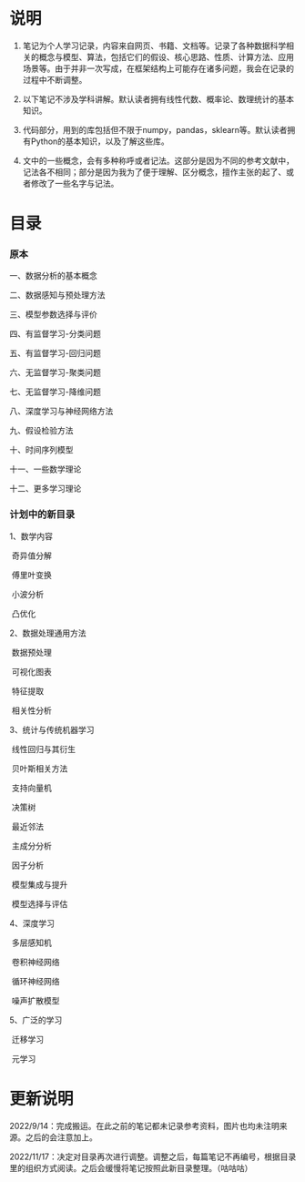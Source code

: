# 说明

1. 笔记为个人学习记录，内容来自网页、书籍、文档等。记录了各种数据科学相关的概念与模型、算法，包括它们的假设、核心思路、性质、计算方法、应用场景等。由于并非一次写成，在框架结构上可能存在诸多问题，我会在记录的过程中不断调整。

1. 以下笔记不涉及学科讲解。默认读者拥有线性代数、概率论、数理统计的基本知识。

1. 代码部分，用到的库包括但不限于numpy，pandas，sklearn等。默认读者拥有Python的基本知识，以及了解这些库。

1. 文中的一些概念，会有多种称呼或者记法。这部分是因为不同的参考文献中，记法各不相同；部分是因为我为了便于理解、区分概念，擅作主张的起了、或者修改了一些名字与记法。

   

# 目录

### 原本

一、数据分析的基本概念

二、数据感知与预处理方法

三、模型参数选择与评价

四、有监督学习-分类问题

五、有监督学习-回归问题

六、无监督学习-聚类问题

七、无监督学习-降维问题

八、深度学习与神经网络方法

九、假设检验方法

十、时间序列模型

十一、一些数学理论

十二、更多学习理论



### 计划中的新目录

1、数学内容

​	奇异值分解

​	傅里叶变换

​	小波分析

​	凸优化

2、数据处理通用方法

​	数据预处理

​	可视化图表

​	特征提取

​	相关性分析

3、统计与传统机器学习

​	线性回归与其衍生

​	贝叶斯相关方法

​	支持向量机

​	决策树

​	最近邻法

​	主成分分析

​	因子分析

​	模型集成与提升

​	模型选择与评估

4、深度学习

​	多层感知机

​	卷积神经网络

​	循环神经网络

​	噪声扩散模型

5、广泛的学习

​	迁移学习

​	元学习



# 更新说明

2022/9/14：完成搬运。在此之前的笔记都未记录参考资料，图片也均未注明来源。之后的会注意加上。

2022/11/17：决定对目录再次进行调整。调整之后，每篇笔记不再编号，根据目录里的组织方式阅读。之后会缓慢将笔记按照此新目录整理。（咕咕咕）
